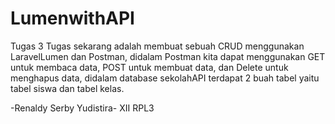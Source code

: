 # LumenwithAPI
Tugas 3
Tugas sekarang adalah membuat sebuah CRUD menggunakan LaravelLumen dan Postman, didalam Postman kita dapat menggunakan GET untuk membaca data, POST untuk membuat data, dan Delete untuk menghapus data, didalam database sekolahAPI terdapat 2 buah tabel yaitu tabel siswa dan tabel kelas.

-Renaldy Serby Yudistira-
XII RPL3
